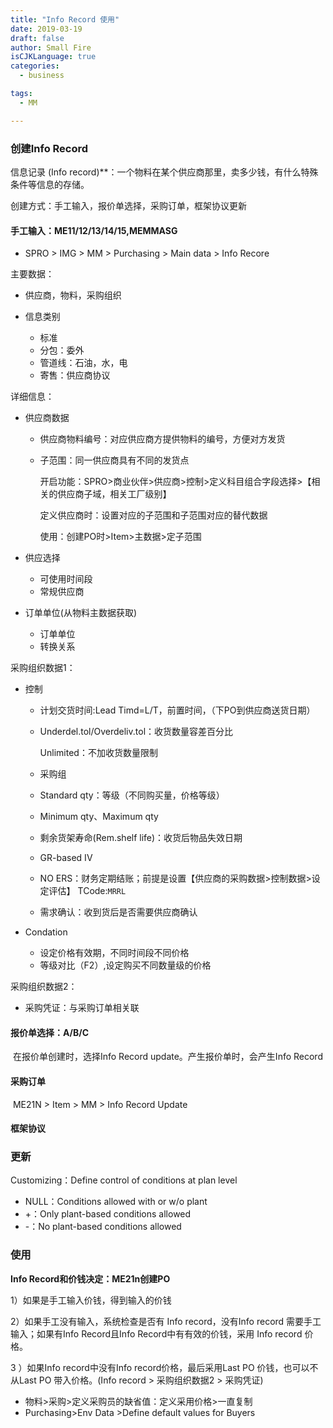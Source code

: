 ```yaml
---
title: "Info Record 使用"
date: 2019-03-19
draft: false
author: Small Fire
isCJKLanguage: true
categories: 
  - business

tags: 
  - MM

---
```


### 创建Info Record

信息记录 (Info record)**：一个物料在某个供应商那里，卖多少钱，有什么特殊条件等信息的存储。

创建方式：手工输入，报价单选择，采购订单，框架协议更新

#### 手工输入：ME11/12/13/14/15,MEMMASG

- SPRO > IMG > MM > Purchasing > Main data > Info Recore

主要数据：

- 供应商，物料，采购组织

- 信息类别
  - 标准
  - 分包：委外
  - 管道线：石油，水，电
  - 寄售：供应商协议

详细信息：

- 供应商数据

  - 供应商物料编号：对应供应商方提供物料的编号，方便对方发货

  - 子范围：同一供应商具有不同的发货点

    开启功能：SPRO>商业伙伴>供应商>控制>定义科目组合字段选择>【相关的供应商子域，相关工厂级别】

    定义供应商时：设置对应的子范围和子范围对应的替代数据
    
    使用：创建PO时>Item>主数据>定子范围

- 供应选择

  - 可使用时间段
  - 常规供应商

- 订单单位(从物料主数据获取)

  - 订单单位
  - 转换关系

采购组织数据1：

- 控制

  - 计划交货时间:Lead Timd=L/T，前置时间，（下PO到供应商送货日期）

  - Underdel.tol/Overdeliv.tol：收货数量容差百分比  

    Unlimited：不加收货数量限制

  - 采购组

  - Standard qty：等级（不同购买量，价格等级）

  - Minimum qty、Maximum qty

  - 剩余货架寿命(Rem.shelf life)：收货后物品失效日期

  - GR-based IV

  - NO ERS：财务定期结账；前提是设置【供应商的采购数据>控制数据>设定评估】 TCode:`MRRL`

  - 需求确认：收到货后是否需要供应商确认
  
- Condation

  - 设定价格有效期，不同时间段不同价格
  - 等级对比（F2）,设定购买不同数量级的价格

采购组织数据2：

- 采购凭证：与采购订单相关联

#### 报价单选择：A/B/C

​	在报价单创建时，选择Info Record update。产生报价单时，会产生Info Record

#### 采购订单

​	ME21N > Item > MM > Info Record Update

#### 框架协议

### 更新

Customizing：Define control of conditions at plan level

- NULL：Conditions allowed with or w/o plant
- +：Only plant-based conditions allowed
- -：No plant-based conditions allowed

### 使用

**Info Record和价钱决定：ME21n创建PO**

1）如果是手工输入价钱，得到输入的价钱

2）如果手工没有输入，系统检查是否有 Info record，没有Info record 需要手工输入；如果有Info Record且Info Record中有有效的价钱，采用 Info record 价格。

3 ）如果Info record中没有Info record价格，最后采用Last  PO 价钱，也可以不从Last PO 带入价格。(Info record > 采购组织数据2 > 采购凭证)

- 物料>采购>定义采购员的缺省值：定义采用价格>一直复制
- Purchasing>Env Data >Define default values for Buyers


